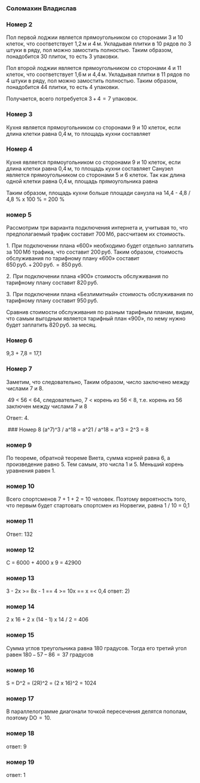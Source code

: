 ### Соломахин Владислав
### Номер 2

Пол первой лоджии является прямоугольником со сторонами 3 и 10 клеток, что соответствует 1,2 м и 4 м. Укладывая плитки в 10 рядов по 3 штуки в ряду, пол можно замостить полностью. Таким образом, понадобится 30 плиток, то есть 3 упаковки.

Пол второй лоджии является прямоугольником со сторонами 4 и 11 клеток, что соответствует 1,6 м и 4,4 м. Укладывая плитки в 11 рядов по 4 штуки в ряду, пол можно замостить полностью. Таким образом, понадобится 44 плитки, то есть 4 упаковки.

Получается, всего потребуется 3 + 4  =  7 упаковок.

### Номер 3


Кухня является прямоугольником со сторонами 9 и 10 клеток, если длина клетки равна 0,4 м, то площадь кухни составляет 

### Номер 4

Кухня является прямоугольником со сторонами 9 и 10 клеток, если длина клетки равна 0,4 м, то площадь кухни составляет  Санузел является прямоугольником со сторонами 5 и 6 клеток. Так как длина одной клетки равна 0,4 м, площадь прямоугольника равна 

Таким образом, площадь кухни больше площади санузла на 14,4 - 4,8 / 4,8 % x 100 % = 200 %


### номер 5

Рассмотрим три варианта подключения интернета и, учитывая то, что предполагаемый трафик составит 700 Мб, рассчитаем их стоимость.

1.  При подключении плана «600» необходимо будет отдельно заплатить за 100 Мб трафика, что составит 200 руб. Таким образом, стоимость обслуживания по тарифному плану «600» составит 650 руб. + 200 руб.  =  850 руб.

2.  При подключении плана «900» стоимость обслуживания по тарифному плану составит 820 руб.

3.  При подключении плана «Безлимитный» стоимость обслуживания по тарифному плану составит 950 руб.

Сравнив стоимости обслуживания по разным тарифным планам, видим, что самым выгодным является тарифный план «900», по нему нужно будет заплатить 820 руб. за месяц.

### Номер 6
9,3 + 7,8 = 17,1

### Номер 7
Заметим, что  следовательно,  Таким образом, число  заключено между числами 7 и 8.

 49 < 56 < 64, следовательно, 7 < корень из 56 < 8, т.е. корень из 56 заключен между числами 7 и 8

Ответ: 4.

 ### Номер 8 
 (a^7)^3 / a^18 = a^21 / a^18 = a^3 = 2^3 = 8 

 ### номер 9
По теореме, обратной теореме Виета, сумма корней равна 6, а произведение равно 5. Тем самым, это числа 1 и 5. Меньший корень уравнения равен 1.


### номер 10 

Всего спортсменов 7 + 1 + 2 = 10 человек. Поэтому вероятность того, что первым будет стартовать спортсмен из Норвегии, равна 1 / 10 = 0,1

### номер 11
Ответ: 132

### номер 12
C = 6000 + 4000 x 9 = 42900 

### номер 13 
3 - 2x >= 8x - 1 == 4 >= 10x == x =< 0,4
ответ: 2)

### номер 14
2 x 16 + 2 x (14 - 1) x 14 / 2 = 406

### номер 15

Сумма углов треугольника равна 180 градусов. Тогда его третий угол равен 180 − 57 − 86  =  37 градусов

### номер 16
S = D^2 = (2R)^2 = (2 x 16)^2 = 1024

### номер 17
В параллелограмме диагонали точкой пересечения делятся пополам, поэтому DO  =  10.

### номер 18
ответ: 9 

### номер 19 
ответ: 1




 
                                                      

 
